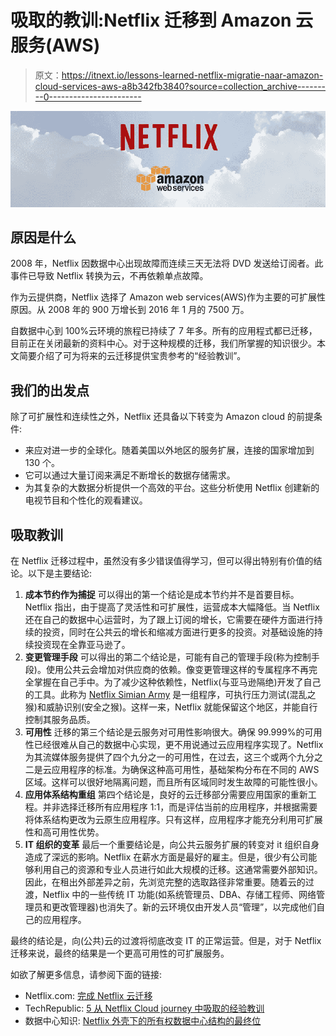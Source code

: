 # 吸取的教训:Netflix 迁移到 Amazon 云服务(AWS)

> 原文：<https://itnext.io/lessons-learned-netflix-migratie-naar-amazon-cloud-services-aws-a8b342fb3840?source=collection_archive---------0----------------------->

![](img/fa3a30ebbdfe82c835308c1239735d76.png)

## 原因是什么

2008 年，Netflix 因数据中心出现故障而连续三天无法将 DVD 发送给订阅者。此事件已导致 Netflix 转换为云，不再依赖单点故障。

作为云提供商，Netflix 选择了 Amazon web services(AWS)作为主要的可扩展性原因。从 2008 年的 900 万增长到 2016 年 1 月的 7500 万。

自数据中心到 100%云环境的旅程已持续了 7 年多。所有的应用程式都已迁移，目前正在关闭最新的资料中心。对于这种规模的迁移，我们所掌握的知识很少。本文简要介绍了可为将来的云迁移提供宝贵参考的“经验教训”。

## 我们的出发点

除了可扩展性和连续性之外，Netflix 还具备以下转变为 Amazon cloud 的前提条件:

*   来应对进一步的全球化。随着美国以外地区的服务扩展，连接的国家增加到 130 个。
*   它可以通过大量订阅来满足不断增长的数据存储需求。
*   为其复杂的大数据分析提供一个高效的平台。这些分析使用 Netflix 创建新的电视节目和个性化的观看建议。

## 吸取教训

在 Netflix 迁移过程中，虽然没有多少错误值得学习，但可以得出特别有价值的结论。以下是主要结论:

1.  **成本节约作为捕捉** 可以得出的第一个结论是成本节约并不是首要目标。Netflix 指出，由于提高了灵活性和可扩展性，运营成本大幅降低。当 Netflix 还在自己的数据中心运营时，为了跟上订阅的增长，它需要在硬件方面进行持续的投资，同时在公共云的增长和缩减方面进行更多的投资。对基础设施的持续投资现在全靠亚马逊了。
2.  **变更管理手段** 可以得出的第二个结论是，可能有自己的管理手段(称为控制手段)。使用公共云会增加对供应商的依赖。像变更管理这样的专属程序不再完全掌握在自己手中。为了减少这种依赖性，Netflix(与亚马逊隔绝)开发了自己的工具。此称为 [Netflix Simian Army](http://techblog.netflix.com/2011/07/netflix-simian-army.html) 是一组程序，可执行压力测试(混乱之猴)和威胁识别(安全之猴)。这样一来，Netflix 就能保留这个地区，并能自行控制其服务品质。
3.  **可用性** 迁移的第三个结论是云服务对可用性影响很大。确保 99.999%的可用性已经很难从自己的数据中心实现，更不用说通过云应用程序实现了。Netflix 为其流媒体服务提供了四个九分之一的可用性，在过去，这三个或两个九分之二是云应用程序的标准。为确保这种高可用性，基础架构分布在不同的 AWS 区域。这样可以很好地隔离问题，而且所有区域同时发生故障的可能性很小。
4.  **应用体系结构重组** 第四个结论是，良好的云迁移部分需要应用国家的重新工程。并非选择迁移所有应用程序 1:1，而是评估当前的应用程序，并根据需要将体系结构更改为云原生应用程序。只有这样，应用程序才能充分利用可扩展性和高可用性优势。
5.  **IT 组织的变革** 最后一个重要结论是，向公共云服务扩展的转变对 it 组织自身造成了深远的影响。Netflix 在薪水方面是最好的雇主。但是，很少有公司能够利用自己的资源和专业人员进行如此大规模的迁移。这通常需要外部知识。因此，在租出外部差异之前，先浏览完整的选取路径非常重要。随着云的过渡，Netflix 中的一些传统 IT 功能(如系统管理员、DBA、存储工程师、网络管理员和更改管理器)也消失了。新的云环境仅由开发人员“管理”，以完成他们自己的应用程序。

最终的结论是，向(公共)云的过渡将彻底改变 IT 的正常运营。但是，对于 Netflix 迁移来说，最终的结果是一个更高可用性的可扩展服务。

如欲了解更多信息，请参阅下面的链接:

*   Netflix.com: [完成 Netflix 云迁移](https://media.netflix.com/en/company-blog/completing-the-netflix-cloud-migration)
*   TechRepublic: [5 从 Netflix Cloud journey 中吸取的经验教训](http://www.techrepublic.com/article/5-lessons-it-learned-from-the-netflix-cloud-journey/)
*   数据中心知识: [Netflix 外壳下的所有权数据中心结构的最终位](http://www.datacenterknowledge.com/archives/2016/02/11/netflix-shuts-down-final-bits-of-own-data-center-infrastructure/)